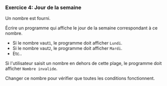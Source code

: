 ### Exercice 4: Jour de la semaine

Un nombre est fourni.

Écrire un programme qui affiche le jour de la semaine correspondant à ce nombre. 
* Si le nombre vaut`1`, le programme doit afficher `Lundi`.
* Si le nombre vaut`2`, le programme doit afficher `Mardi`.
* Etc..

Si l'utilisateur saisit un nombre en dehors de cette plage, le programme doit afficher `Nombre invalide`.

Changer ce nombre pour vérifier que toutes les conditions fonctionnent.